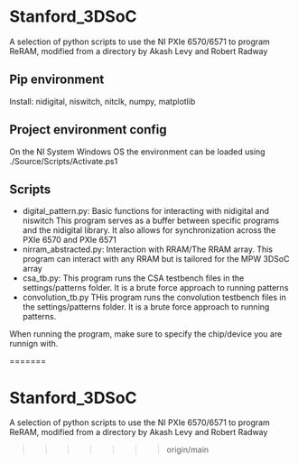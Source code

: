 # Stanford_3DSoC
A selection of python scripts to use the NI PXIe 6570/6571 to program ReRAM, modified from a directory by Akash Levy and Robert Radway

## Pip environment
Install: nidigital, niswitch, nitclk, numpy, matplotlib

## Project environment config
On the NI System Windows OS the environment can be loaded using ./Source/Scripts/Activate.ps1

## Scripts
- digital_pattern.py: Basic functions for interacting with nidigital and niswitch
    This program serves as a buffer between specific programs and the nidigital library. It also allows for synchronization across the
    PXIe 6570 and PXIe 6571 
- nirram_abstracted.py: Interaction with RRAM/The RRAM array. This program can interact with any RRAM but is tailored for the MPW 3DSoC array
- csa_tb.py: This program runs the CSA testbench files in the settings/patterns folder. It is a brute force approach to running patterns
- convolution_tb.py THis program runs the convolution testbench files in the settings/patterns folder. It is a brute force approach to running patterns.

When running the program, make sure to specify the chip/device you are runnign with.

=======
# Stanford_3DSoC
A selection of python scripts to use the NI PXIe 6570/6571 to program ReRAM, modified from a directory by Akash Levy and Robert Radway
>>>>>>> origin/main
